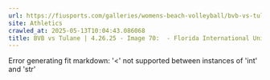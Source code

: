 ```yaml
---
url: https://fiusports.com/galleries/womens-beach-volleyball/bvb-vs-tulane-4-26-25/image-70/358/62934
site: Athletics
crawled_at: 2025-05-13T10:04:43.086068
title: BVB vs Tulane | 4.26.25 - Image 70:  - Florida International University
---
```


Error generating fit markdown: '<' not supported between instances of 'int' and 'str'